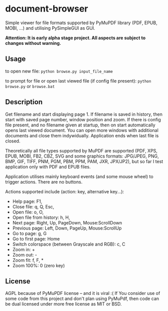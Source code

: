 # document-browser

Simple viewer for file formats supported by PyMuPDF library (PDF, EPUB, MOBI, ...) and utilising PySimpleGUI as GUI.

**Attention: It is early alpha stage project. All aspects are subject to changes without warning.**

## Usage

to open new file: `python browse.py input_file_name`

to prompt for file or open last viewed file (if config file present): `python browse.py` or `browse.bat`

## Description

Get filename and start displaying page 1. If filename is saved in history,
then start with saved page number, window position and zoom. If there is config file present, 
and no filename given at startup, then on start automatically opens last viewed document. 
You can open more windows with additional documents and close them indywidually. Application ends 
when last file is closed. 

Theoretically all file types supported by MuPDF are supported (PDF, XPS, EPUB, MOBI, FB2, CBZ, SVG and some graphics 
formats: JPG/JPEG, PNG, BMP, GIF, TIFF, PNM, PGM, PBM, PPM, PAM, JXR, JPX/JP2),
but so far I test application only with PDF and EPUB files.

Application utilises mainly keyboard events (and some mouse wheel) to trigger actions.
There are no buttons. 

Actions supported include (action: key, alternative key...):
- Help page: F1,
- Close file: q, Q, Esc,
- Open file: o, O,
- Open file from history: h, H,
- Next page: Right, Up, PageDown, Mouse:ScrollDown
- Previous page: Left, Down, PageUp, Mouse:ScrollUp
- Go to page: g, G
- Go to first page: Home
- Switch colorspace (between Grayscale and RGB): c, C
- Zoom in: +
- Zoom out: -
- Zoom fit: f, F, *
- Zoom 100%: 0 (zero key) 

## License

AGPL because of PyMuPDF license – and it is viral :(
If You consider use of some code from this project and don't plan using PyMuPdf, 
then code can be dual licensed under more free license as MIT or BSD.
